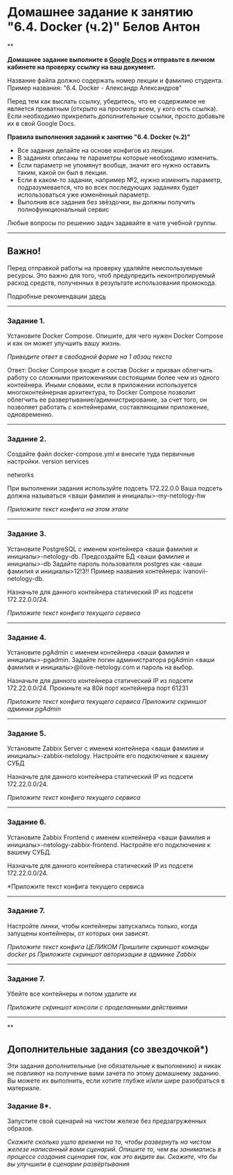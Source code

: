 # Домашнее задание к занятию "6.4. Docker (ч.2)" Белов Антон

**

**Домашнее задание выполните в [Google Docs](https://docs.google.com/) и отправьте в личном кабинете на проверку ссылку на ваш документ.** 

Название файла должно содержать номер лекции и фамилию студента. Пример названия: "6.4. Docker - Александр Александров"

Перед тем как выслать ссылку, убедитесь, что ее содержимое не является приватным (открыто на просмотр всем, у кого есть ссылка). Если необходимо прикрепить дополнительные ссылки, просто добавьте их в свой Google Docs.

**Правила выполнения заданий к занятию "6.4. Docker (ч.2)"**

- Все задания делайте на основе конфигов из лекции. 
- В заданиях описаны те параметры которые необходимо изменить. 
- Если параметр не упомянут вообще, значит его нужно оставить таким, какой он был в лекции. 
- Если в каком-то задании, например №2, нужно изменить параметр, подразумевается, что во всех последующих заданиях будет использоваться  уже изменённый параметр.
- Выполнив все задания без звёздочки, вы должны получить полнофункциональный сервис

Любые вопросы по решению задач задавайте в чате учебной группы.

---

 

## Важно!

Перед отправкой работы на проверку удаляйте неиспользуемые ресурсы.
Это важно для того, чтоб предупредить неконтролируемый расход средств, полученных в результате использования промокода.

Подробные рекомендации [здесь](https://github.com/netology-code/sdvps-homeworks/tree/main/recommend)

---

### Задание 1. 

Установите Docker Compose. Опишите, для чего нужен Docker Compose и как он может улучшить вашу жизнь.

*Приведите ответ в свободной форме на 1 абзац текста*

Ответ: Docker Compose входит в состав Docker и призван облегчить работу со сложными приложениями состоящими более чем из одного контейнера. Иными словами, если в приложении используется многоконтейнерная архитектура, то Docker Compose позволит облегчить ее развертывание/адимнистрирование, за счет того, он позволяет работать с контейнерами, составляющими приложение, одновременно.

---

### Задание 2. 

Создайте файл docker-compose.yml и внесите туда первичные настройки. 
version
services

networks

При выполнении задания используйте подсеть 172.22.0.0
Ваша подсеть должна называться <ваши фамилия и инициалы>-my-netology-hw

*Приложите текст конфига на этом этапе*

---

### Задание 3. 

Установите PostgreSQL с именем контейнера <ваши фамилия и инициалы>-netology-db. 
Предсоздайте БД <ваши фамилия и инициалы>-db
Задайте пароль пользователя postgres как <ваши фамилия и инициалы>12!3!!
Пример названия контейнера: ivanovii-netology-db.

Назначьте для данного контейнера статический IP из подсети 172.22.0.0/24.

*Приложите текст конфига текущего сервиса*

---

### Задание 4. 

Установите pgAdmin с именем контейнера <ваши фамилия и инициалы>-pgadmin. 
Задайте логин администратора pgAdmin <ваши фамилия и инициалы>@ilove-netology.com и пароль на выбор.

Назначьте для данного контейнера статический IP из подсети 172.22.0.0/24.
Прокиньте на 80й порт контейнера порт 61231

*Приложите текст конфига текущего сервиса*
*Приложите скриншот админки pgAdmin*

---

### Задание 5. 

Установите Zabbix Server с именем контейнера <ваши фамилия и инициалы>-zabbix-netology. 
Настройте его подключение к вашему СУБД

Назначьте для данного контейнера статический IP из подсети 172.22.0.0/24.

*Приложите текст конфига текущего сервиса*

---

### Задание 6. 

Установите Zabbix Frontend с именем контейнера <ваши фамилия и инициалы>-netology-zabbix-frontend. 
Настройте его подключение к вашему СУБД.

Назначьте для данного контейнера статический IP из подсети 172.22.0.0/24.

*Приложите текст конфига текущего сервиса

---

### Задание 7. 

Настройте линки, чтобы контейнеры запускались только, когда запущены контейнеры, от которых они зависят.

*Приложите текст конфига ЦЕЛИКОМ
Пришлите скриншот команды docker ps
Приложите скриншот авторизации в админке Zabbix*

---

### Задание 7. 

Убейте все контейнеры и потом удалите их

*Приложите скриншот консоли с проделанными действиями*

---

**

## Дополнительные задания (со звездочкой*)
Эти задания дополнительные (не обязательные к выполнению) и никак не повлияют на получение вами зачета по этому домашнему заданию. Вы можете их выполнить, если хотите глубже и/или шире разобраться в материале.

### Задание 8*. 

Запустите свой сценарий на чистом железе без предзагруженных образов.

*Скажите сколько ушло времени на то, чтобы развернуть на чистом железе написанный вами сценарий.
Опишите то, чем вы занимались в процессе создания сценария так, как это видите вы.
Скажите, что бы вы улучшили в сценарии развёртывания*
